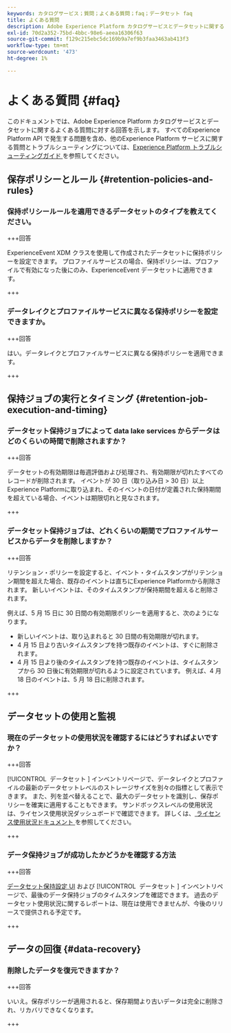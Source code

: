```yaml
---
keywords: カタログサービス；質問；よくある質問；faq；データセット faq
title: よくある質問
description: Adobe Experience Platform カタログサービスとデータセットに関するよくある質問への回答
exl-id: 70d2a352-75bd-4bbc-98e6-aeea16306f63
source-git-commit: f129c215ebc5dc169b9a7ef9b3faa3463ab413f3
workflow-type: tm+mt
source-wordcount: '473'
ht-degree: 1%

---
```


# よくある質問 {#faq}

このドキュメントでは、Adobe Experience Platform カタログサービスとデータセットに関するよくある質問に対する回答を示します。 すべてのExperience Platform API で発生する問題を含め、他のExperience Platform サービスに関する質問とトラブルシューティングについては、[Experience Platform トラブルシューティングガイド ](../landing/troubleshooting.md) を参照してください。

## 保存ポリシーとルール {#retention-policies-and-rules}

### 保持ポリシールールを適用できるデータセットのタイプを教えてください。

+++回答

ExperienceEvent XDM クラスを使用して作成されたデータセットに保持ポリシーを設定できます。 プロファイルサービスの場合、保持ポリシーは、プロファイルで有効になった後にのみ、ExperienceEvent データセットに適用できます。

+++

### データレイクとプロファイルサービスに異なる保持ポリシーを設定できますか。

+++回答

はい。データレイクとプロファイルサービスに異なる保持ポリシーを適用できます。

+++

## 保持ジョブの実行とタイミング {#retention-job-execution-and-timing}

### データセット保持ジョブによって data lake services からデータはどのくらいの時間で削除されますか？

+++回答

データセットの有効期限は毎週評価および処理され、有効期限が切れたすべてのレコードが削除されます。 イベントが 30 日（取り込み日 > 30 日）以上Experience Platformに取り込まれ、そのイベントの日付が定義された保持期間を超えている場合、イベントは期限切れと見なされます。

+++

### データセット保持ジョブは、どれくらいの期間でプロファイルサービスからデータを削除しますか？

+++回答

リテンション・ポリシーを設定すると、イベント・タイムスタンプがリテンション期間を超えた場合、既存のイベントは直ちにExperience Platformから削除されます。 新しいイベントは、そのタイムスタンプが保持期間を超えると削除されます。

例えば、5 月 15 日に 30 日間の有効期限ポリシーを適用すると、次のようになります。

- 新しいイベントは、取り込まれると 30 日間の有効期限が切れます。
- 4 月 15 日より古いタイムスタンプを持つ既存のイベントは、すぐに削除されます。
- 4 月 15 日より後のタイムスタンプを持つ既存のイベントは、タイムスタンプから 30 日後に有効期限が切れるように設定されています。 例えば、4 月 18 日のイベントは、5 月 18 日に削除されます。

+++

## データセットの使用と監視

### 現在のデータセットの使用状況を確認するにはどうすればよいですか？

+++回答

[!UICONTROL &#x200B; データセット &#x200B;] インベントリページで、データレイクとプロファイルの最新のデータセットレベルのストレージサイズを別々の指標として表示できます。 また、列を並べ替えることで、最大のデータセットを識別し、保存ポリシーを確実に適用することもできます。 サンドボックスレベルの使用状況は、ライセンス使用状況ダッシュボードで確認できます。 詳しくは、[ ライセンス使用状況ドキュメント ](../dashboards/guides/license-usage.md) を参照してください。

+++

### データ保持ジョブが成功したかどうかを確認する方法

+++回答

[ データセット保持設定 UI](./datasets/user-guide.md#data-retention-policy) および [!UICONTROL &#x200B; データセット &#x200B;] インベントリページで、最後のデータ保持ジョブのタイムスタンプを確認できます。 過去のデータセット使用状況に関するレポートは、現在は使用できませんが、今後のリリースで提供される予定です。

+++

## データの回復 {#data-recovery}

### 削除したデータを復元できますか？

+++回答

いいえ。保存ポリシーが適用されると、保存期間より古いデータは完全に削除され、リカバリできなくなります。

+++
